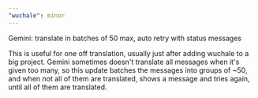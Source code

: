 ```yaml
---
"wuchale": minor
---
```


Gemini: translate in batches of 50 max, auto retry with status messages

This is useful for one off translation, usually just after adding wuchale to a
big project. Gemini sometimes doesn't translate all messages when it's given
too many, so this update batches the messages into groups of ~50, and when not
all of them are translated, shows a message and tries again, until all of them
are translated.
